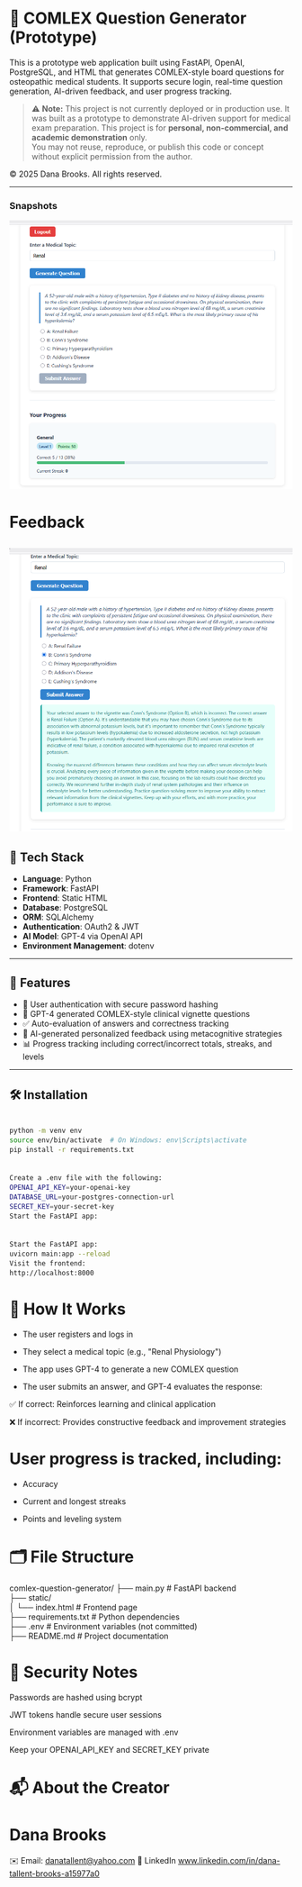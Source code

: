 # 🧠 COMLEX Question Generator (Prototype)

This is a prototype web application built using FastAPI, OpenAI, PostgreSQL, and HTML that generates COMLEX-style board questions for osteopathic medical students. It supports secure login, real-time question generation, AI-driven feedback, and user progress tracking.

> ⚠️ **Note:** This project is not currently deployed or in production use. It was built as a prototype to demonstrate AI-driven support for medical exam preparation. This project is for **personal, non-commercial, and academic demonstration** only.  
You may not reuse, reproduce, or publish this code or concept without explicit permission from the author.

© 2025 Dana Brooks. All rights reserved.

---
### Snapshots 
![snapshot](snap.png)
# Feedback 
![snapshot](snaps.png)
---
## 🧰 Tech Stack

- **Language**: Python  
- **Framework**: FastAPI  
- **Frontend**: Static HTML  
- **Database**: PostgreSQL  
- **ORM**: SQLAlchemy  
- **Authentication**: OAuth2 & JWT  
- **AI Model**: GPT-4 via OpenAI API  
- **Environment Management**: dotenv  

---

## 🚀 Features

- 🔐 User authentication with secure password hashing  
- 🧪 GPT-4 generated COMLEX-style clinical vignette questions  
- ✅ Auto-evaluation of answers and correctness tracking  
- 💬 AI-generated personalized feedback using metacognitive strategies  
- 📊 Progress tracking including correct/incorrect totals, streaks, and levels  

---

## 🛠️ Installation

```bash

python -m venv env
source env/bin/activate  # On Windows: env\Scripts\activate
pip install -r requirements.txt 


Create a .env file with the following: 
OPENAI_API_KEY=your-openai-key  
DATABASE_URL=your-postgres-connection-url  
SECRET_KEY=your-secret-key  
Start the FastAPI app:


Start the FastAPI app: 
uvicorn main:app --reload
Visit the frontend:
http://localhost:8000
```

# 🧠 How It Works
- The user registers and logs in

- They select a medical topic (e.g., "Renal Physiology")

- The app uses GPT-4 to generate a new COMLEX question

- The user submits an answer, and GPT-4 evaluates the response:

✅ If correct: Reinforces learning and clinical application

❌ If incorrect: Provides constructive feedback and improvement strategies

# User progress is tracked, including:

- Accuracy

- Current and longest streaks

- Points and leveling system

# 🗂️ File Structure

comlex-question-generator/
├── main.py                # FastAPI backend  
├── static/  
│   └── index.html         # Frontend page  
├── requirements.txt       # Python dependencies  
├── .env                   # Environment variables (not committed)  
├── README.md              # Project documentation  


# 🔐 Security Notes
Passwords are hashed using bcrypt

JWT tokens handle secure user sessions

Environment variables are managed with .env

Keep your OPENAI_API_KEY and SECRET_KEY private


# 📬 About the Creator
# Dana Brooks
✉️ Email: danatallent@yahoo.com
🔗 LinkedIn www.linkedin.com/in/dana-tallent-brooks-a15977a0
